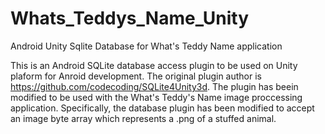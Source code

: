 # Whats_Teddys_Name_Unity
Android Unity Sqlite Database for What's Teddy Name application


This is an Android SQLite database access plugin to be used on Unity plaform for Anroid development. The original plugin author is https://github.com/codecoding/SQLite4Unity3d.  The plugin has beein modified to be used with the What's Teddy's Name image proccessing application. Specifically, the database plugin has been modified to accept an image byte array which represents a .png of a stuffed animal. 
